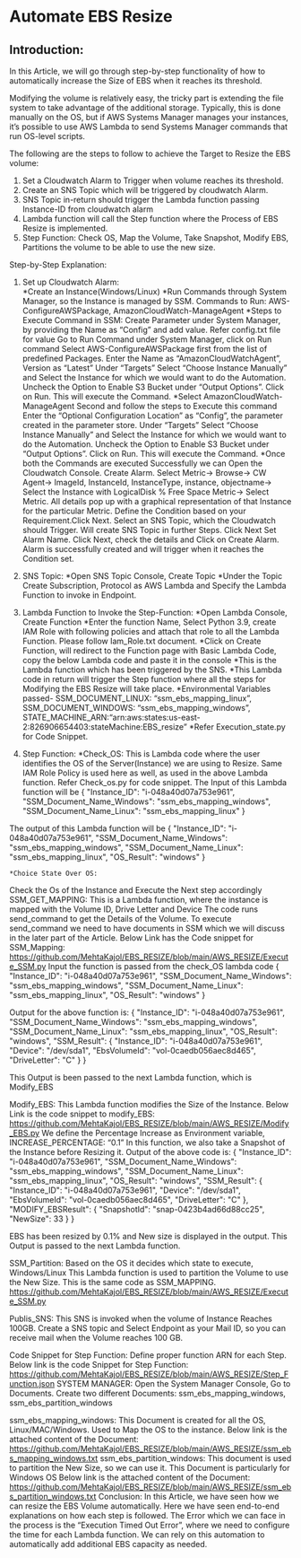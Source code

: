 # Automate EBS Resize
## Introduction:
In this Article, we will go through step-by-step functionality of how to automatically increase the Size of EBS when it reaches its threshold.

Modifying the volume is relatively easy, the tricky part is extending the file system to take advantage of the additional storage. Typically, this is done manually on the OS, but if AWS Systems Manager manages your instances, it’s possible to use AWS Lambda to send Systems Manager commands that run OS-level scripts.

The following are the steps to follow to achieve the Target to Resize the EBS volume:
1. Set a Cloudwatch Alarm to Trigger when volume reaches its threshold.
2. Create an SNS Topic which will be triggered by cloudwatch Alarm.
3. SNS Topic in-return should trigger the Lambda function passing Instance-ID from cloudwatch alarm
4. Lambda function will call the Step function where the Process of EBS Resize is implemented.
5. Step Function: Check OS, Map the Volume, Take Snapshot, Modify EBS, Partitions the volume to be able to use the new size.

Step-by-Step Explanation:
1. Set up Cloudwatch Alarm:  
	*Create an Instance(Windows/Linux)
	*Run Commands through System Manager, so the Instance is managed by SSM.
		Commands to Run: AWS-ConfigureAWSPackage, AmazonCloudWatch-ManageAgent
	*Steps to Execute Command in SSM:
		Create Parameter under System Manager, by providing the Name as “Config” and add value. Refer config.txt file for value
		Go to Run Command under System Manager, click on Run command Select AWS-ConfigureAWSPackage first from the list of predefined Packages.
		Enter the Name as “AmazonCloudWatchAgent”, Version as “Latest”
		Under “Targets” Select “Choose Instance Manually” and Select the Instance for which we would want to do the Automation.
		Uncheck the Option to Enable S3 Bucket under “Output Options”. 
		Click on Run. This will execute the Command.
	*Select AmazonCloudWatch-ManageAgent Second and follow the steps to Execute this command
		Enter the “Optional Configuration Location” as “Config”, the parameter created in the parameter store.
		Under “Targets” Select “Choose Instance Manually” and Select the Instance for which we would want to do the Automation.
		Uncheck the Option to Enable S3 Bucket under “Output Options”. 
		Click on Run. This will execute the Command.
	*Once both the Commands are executed Successfully we can Open the Cloudwatch Console. Create Alarm.
		Select Metric-> Browse-> CW Agent-> ImageId, InstanceId, InstanceType, instance, objectname-> Select the Instance with LogicalDisk % Free Space Metric-> Select Metric.
		All details pop up with a graphical representation of that Instance for the particular Metric.
		Define the Condition based on your Requirement.Click Next.
		Select an SNS Topic, which the Cloudwatch should Trigger. Will create SNS Topic in further Steps. Click Next
		Set Alarm Name. Click Next, check the details and Click on Create Alarm. Alarm is successfully created and will trigger when it reaches the Condition set.

2. SNS Topic:
	*Open SNS Topic Console, Create Topic
	*Under the Topic Create Subscription, Protocol as AWS Lambda and Specify the Lambda Function to invoke in Endpoint.

3. Lambda Function to Invoke the Step-Function:
	*Open Lambda Console, Create Function
	*Enter the function Name, Select Python 3.9, create IAM Role with following policies and attach that role to all the Lambda Function. Please follow Iam_Role.txt document.
	*Click on Create Function, will redirect to the Function page with Basic Lambda Code, copy the below Lambda code and paste it in the console
	*This is the Lambda function which has been triggered by the SNS.
	*This Lambda code in return will trigger the Step function where all the steps for Modifying the EBS Resize will take place.
	*Environmental Variables passed- SSM_DOCUMENT_LINUX: “ssm_ebs_mapping_linux”, SSM_DOCUMENT_WINDOWS: “ssm_ebs_mapping_windows”, STATE_MACHINE_ARN:“arn:aws:states:us-east-2:826906654403:stateMachine:EBS_resize”
	*Refer Execution_state.py for Code Snippet.

4. Step Function:
	*Check_OS:
		This is Lambda code where the user identifies the OS of the Server(Instance) we are using to Resize.
		Same IAM Role Policy is used here as well, as used in the above Lambda function.
		Refer Check_os.py for code snippet.
The Input of this Lambda function will be 
{
  "Instance_ID": "i-048a40d07a753e961",
  "SSM_Document_Name_Windows": "ssm_ebs_mapping_windows",
  "SSM_Document_Name_Linux": "ssm_ebs_mapping_linux"
}

The output of this Lambda function will be 
{
  "Instance_ID": "i-048a40d07a753e961",
  "SSM_Document_Name_Windows": "ssm_ebs_mapping_windows",
  "SSM_Document_Name_Linux": "ssm_ebs_mapping_linux",
  "OS_Result": "windows"
}

	*Choice State Over OS:
Check the Os of the Instance and Execute the Next step accordingly
SSM_GET_MAPPING:
This is a Lambda function, where the instance is mapped with the Volume ID, Drive Letter and Device
The code runs send_command to get the Details of the Volume. To execute send_command we need to have documents in SSM which we will discuss in the later part of the Article.
Below Link has the Code snippet for SSM_Mapping:
https://github.com/MehtaKajol/EBS_RESIZE/blob/main/AWS_RESIZE/Execute_SSM.py 
Input the function is passed from the check_OS lambda code
{
  "Instance_ID": "i-048a40d07a753e961",
  "SSM_Document_Name_Windows": "ssm_ebs_mapping_windows",
  "SSM_Document_Name_Linux": "ssm_ebs_mapping_linux",
  "OS_Result": "windows"
}



Output for the above function is:
{
  "Instance_ID": "i-048a40d07a753e961",
  "SSM_Document_Name_Windows": "ssm_ebs_mapping_windows",
  "SSM_Document_Name_Linux": "ssm_ebs_mapping_linux",
  "OS_Result": "windows",
  "SSM_Result": {
    "Instance_ID": "i-048a40d07a753e961",
    "Device": "/dev/sda1",
    "EbsVolumeId": "vol-0caedb056aec8d465",
    "DriveLetter": "C"
  }
}


This Output is been passed to the next Lambda function, which is Modify_EBS

Modify_EBS:
This Lambda function modifies the Size of the Instance.
Below Link is the code snippet to modify_EBS:
https://github.com/MehtaKajol/EBS_RESIZE/blob/main/AWS_RESIZE/Modify_EBS.py 
We define the Percentage Increase as Environment variable, INCREASE_PERCENTAGE: “0.1”
In this function, we also take a Snapshot of the Instance before Resizing it.
Output of the above code is:
{
  "Instance_ID": "i-048a40d07a753e961",
  "SSM_Document_Name_Windows": "ssm_ebs_mapping_windows",
  "SSM_Document_Name_Linux": "ssm_ebs_mapping_linux",
  "OS_Result": "windows",
  "SSM_Result": {
    "Instance_ID": "i-048a40d07a753e961",
    "Device": "/dev/sda1",
    "EbsVolumeId": "vol-0caedb056aec8d465",
    "DriveLetter": "C"
  },
  "MODIFY_EBSResult": {
    "SnapshotId": "snap-0423b4ad66d88cc25",
    "NewSize": 33
  }
}


EBS has been resized by 0.1% and New size is displayed in the output.
This Output is passed to the next Lambda function.

SSM_Partition:
Based on the OS it decides which state to execute, Windows/Linux
This Lambda function is used to partition the Volume to use the New Size.
This is the same code as SSM_MAPPING.
https://github.com/MehtaKajol/EBS_RESIZE/blob/main/AWS_RESIZE/Execute_SSM.py 

Publis_SNS:
This SNS is invoked when the volume of Instance Reaches 100GB.
Create a SNS topic and Select Endpoint as your Mail ID, so you can receive mail when the Volume reaches 100 GB.

Code Snippet for Step Function:
Define proper function ARN for each Step.
Below link is the code Snippet for Step Function:
https://github.com/MehtaKajol/EBS_RESIZE/blob/main/AWS_RESIZE/Step_Function.json 
SYSTEM MANAGER:
Open the System Manager Console, Go to Documents.
Create two different Documents: ssm_ebs_mapping_windows, ssm_ebs_partition_windows

ssm_ebs_mapping_windows: This Document is created for all the OS, Linux/MAC/Windows. Used to Map the OS to the instance.
Below link is the attached content of the Document:
https://github.com/MehtaKajol/EBS_RESIZE/blob/main/AWS_RESIZE/ssm_ebs_mapping_windows.txt 
ssm_ebs_partition_windows: This document is used to partition the New Size, so we can use it. This Document is particularly for Windows OS
Below link is the attached content of the Document:
https://github.com/MehtaKajol/EBS_RESIZE/blob/main/AWS_RESIZE/ssm_ebs_partition_windows.txt 
Conclusion:
In this Article, we have seen how we can resize the EBS Volume automatically. Here we have seen end-to-end explanations on how each step is followed. 
The Error which we can face in the process is the “Execution Timed Out Error”, where we need to configure the time for each Lambda function. We can rely on this automation to automatically add additional EBS capacity as needed.
